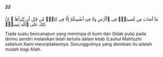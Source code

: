 ##### 22

<span class="ayah">مَآ أَصَابَ مِن مُّصِيبَةٍۢ فِى ٱلْأَرْضِ وَلَا فِىٓ أَنفُسِكُمْ إِلَّا فِى كِتَٰبٍۢ مِّن قَبْلِ أَن نَّبْرَأَهَآ ۚ إِنَّ ذَٰلِكَ عَلَى ٱللَّهِ يَسِيرٌۭ</span>

<span class="ayah_translation">Tiada suatu bencanapun yang menimpa di bumi dan (tidak pula) pada dirimu sendiri melainkan telah tertulis dalam kitab (Lauhul Mahfuzh) sebelum Kami menciptakannya. Sesungguhnya yang demikian itu adalah mudah bagi Allah.</span>
